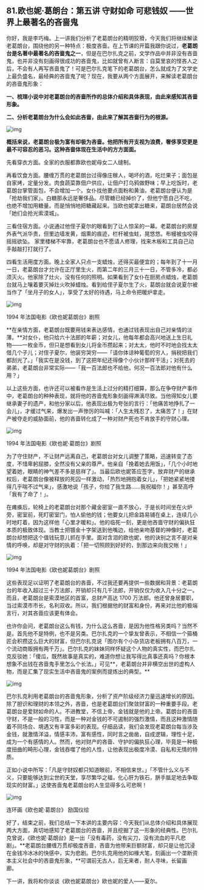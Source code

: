 ## 81.欧也妮·葛朗台：第五讲 守财如命 可悲钱奴 ——世界上最著名的吝啬鬼

你好，我是李巧梅。上一讲我们分析了老葛朗台的精明狡猾，今天我们将继续解读老葛朗台，围绕他的另一种特点：极度吝啬。在上节课的开篇我跟你说过，**老葛朗台是名著中最著名的吝啬鬼之一**，但是在巴尔扎克之前，文学作品中并非没有吝啬鬼，也并非没有刻画得很成功的吝啬鬼，比如就曾有人断言：自莫里哀的悭吝人之后，不会有人再写吝啬鬼了！可是巴尔扎克笔下的老葛朗台，怎么就成为了文学史上最负盛名，最经典的吝啬鬼了呢？现在，我要从两个方面展开，来解读老葛朗台的吝啬鬼形象：


**一、梳理小说中对老葛朗台的吝啬所作的总体介绍和具体表现，由此来感知其吝啬形象。**


**二、分析老葛朗台为什么会如此吝啬，由此来了解其吝啬行为的根源。**


  



![img](https://pic2.zhimg.com/v2-e72b075fb7d71fe56f73e17af4c9853b.webp)

  



**概括来说，老葛朗台极为富有却极为吝啬。他把所有开支视为浪费，奢侈享受更是最不可容忍的恶习。这种吝啬体现在生活中的方方面面。**


先看穿衣方面。全家的衣服都靠欧也妮母女二人缝制。


再看饮食方面。腰缠万贯的老葛朗台过得像庄稼人，喝坏的酒，吃烂果子；面包是自家烤，定量分发。肉食蔬菜靠佃户供应，让佃户打乌鸦做野味；早上吃饭时，老葛朗台掌管面包，不会增加一个。女仆找他要点面粉和黄油，老葛朗台便认为是「抢劫我们家」。白糖那永远是奢侈品。尽管糖已经掉价了，但他宁愿自己不吃，也绝不增加用糖量。而是悄悄地把糖藏起来。当欧也妮拿出糖来，葛朗台居然会说「她们会抢光索漠城」。


三看住宿方面。小说通过他侄子夏尔的眼看到了让人惊呆的一幕。老葛朗台的房屋外表气派华贵，但里边墙发黄，烟熏的痕迹，栏杆被虫蛀，晃悠悠。布幔被虫咬得摇摇欲坠。 家里楼梯不牢靠，老葛朗台也不愿请人修理，找来木板和工具自己动手敲敲打打就行了。


四看生活用度方面。晚上全家人只点一支蜡烛，还得买最便宜的；每年到了十一月一日，老葛朗台才允许在正厅里生火，而第二年的三月三十一日，不管多冷，都必须灭火。他家除了灶火，没有任何的照明。如果看到了女仆在厨房点蜡烛，老葛朗台就马上嚷着要灭掉灶火吹掉蜡烛。看到给侄子夏尔生了火，葛朗台就会说夏尔被当作了「坐月子的女人」，享受了太好的待遇，马上命令把暖炉拿走。


  



![img](https://pic3.zhimg.com/v2-aa3cddc6ed8fa82531053c2053b50497.webp)

  



1994 年法国电影《欧也妮葛朗台》剧照


**在亲情方面，老葛朗台既要用钱来表达感情，也通过钱表现出自己对亲情的淡薄。**对女仆，他只给六十法郎的年薪；对女儿，他每年都会高兴地送上生日礼物——一枚金币，但只是想看到女儿将金币攒起来；对太太，他时不时地会找太太借几个子儿；对侄子夏尔，他装穷哭穷——「请你体谅种葡萄的穷人，捐税把我们都刮光了。」「我实在是没钱，到了这把年纪还得像个小伙计那样干活」；对死去的弟弟，老葛朗台非常实际——「我一百法郎也不给他，何况一百法郎对他有什么用？」


以上这些方面，也许还可以被看作是生活上过分的精打细算，那么在争夺财产事件中，老葛朗台的种种表现，就将他的吝啬鬼形象刻画得淋漓尽致。当他得知女儿要继承妻子的遗产，和他分家以后，他表现出极为夸张的言行：「他痛苦地挣扎了一会儿」，才缓过气来，爆发出一声惨厉的叫喊：「人生太残忍了，太痛苦了！」在财产被夺走的威胁面前，他的吝啬转化成了一种对财产死也不肯放手的守财心理。


  



![img](https://pic2.zhimg.com/v2-98cfab1be96bb6f6f2a854da1e90e181.webp)

  



1994 年法国电影《欧也妮·葛朗台》剧照


为了守住财产，不让财产远离自己，老葛朗台对女儿调整了策略，迅速转变了态度，不惜卑躬屈膝，全然没有父亲的尊严。他亲自「挽着她去用饭」，「几个小时地望着她，眼睛的神气差不多是慈祥了」。当最后欧也妮答应签字，放弃财产的继承权后，老葛朗台像被释放的死囚一样激动，「热烈地拥抱着女儿」，「把她紧紧地搂得几乎喘不过气来」，感激地说「孩子，你给了我生路……我祝福你！」甚至高呼「我有了命了！」。


在瘫痪后，轮椅上的老葛朗台对那个藏金密室一直不放心，于是长时间坐在火炉旁，密室前，死盯密室门，怕人偷他的钱；他要女儿把金路易铺在桌上，连续几小时地盯着，因为这样他「心里才暖和」。他的临死一刻，更是他吝啬守财的偏执狂本质的极致体现。当教士把镀金十字架送到他嘴边，给他亲吻基督的神像时，老葛朗台却想把这个值钱玩意儿抓在手里。面对含泪的欧也妮，他的诀别之言不是对亲情的呼唤，却是对守财的执着：「把一切照顾到好好的，到那边来向我交帐！」


  



![img](https://pic2.zhimg.com/v2-5a5a27a2faec73a7c64ca3dc6e3a8567.webp)

  



1994 年法国电影《欧也妮葛朗台》剧照


这些表现足以证明了老葛朗台的吝啬，不过我还要再提供一些数据和背景：老葛朗台的年收入超过三十万法郎，开销却只有几千法郎，开销仅仅为收入几十分之一。而且，老葛朗台是索漠地区的首富，总财产高达 1700 万法郎。他还曾身居要职，当过索漠市市长，名利双收。所以，我们根据他的财富和身份，再来对比他的极端言行，对其吝啬应该更有体会。


也许你会问，老葛朗台这么有钱，为什么这么吝啬，是因为他性格另类吗？当然不是。首先他不是特例，也不是另类。巴尔扎克的一个挚友曾表示，不相信一个箍桶匠会积攒这么巨大的财富，但巴尔扎克说「图尔有个小杂货店老板拥有八百万，一个流动商贩拥有两千万」。巴尔扎克的妹妹同样怀疑这个人物的真实性，而巴尔扎克反驳她：「傻瓜，既然故事是真实的，难道你想让我写得比真事还真吗？你根本想象不出钱在吝啬鬼手里怎么个长法。」可见**，老葛朗台并非横空出世的虚构人物，而是汇集了现实生活中吝啬鬼的案例而提炼出的典型。**


  



![img](https://pic1.zhimg.com/v2-7b302e6743ee4295a4b5bbd6303719ee.webp)

  



巴尔扎克利用老葛朗台的吝啬鬼形象，分析了资产阶级经济力量迅速增长的原因。除了胆识和理财的本领之外，吝啬，也是老葛朗台们聚敛财富的一种重要手段。老葛朗台是爱财如命的人。不进教堂，不信上帝，金钱就是他的上帝。葛朗台的吝啬守财，不是一般的习性，而是一种对金钱的不可遏制的强烈激情，而且这种激情随着不同场合、境遇又有丰富多彩的表现。仔细品读，我们会发现老葛朗台每当涉及金钱，就激情洋溢，情感丰沛，富有感性，同时言之凿凿，自成逻辑，理性十足，成为一个有感情的人。然而，他对财产的吝啬、守护的偏执狂心理，毕竟是一种极度扭曲的畸形心理，金钱吞噬了他的人性，让他表现出极度冷漠、自私和无情的特质。


正如小说中所写：「凡是守财奴都只知道眼前，不相信来世。」「不管什么义与不义，只要能够达到尘世的天堂，享尽繁华之福，化心肝为铁石，胼手胝足地去争取现实的财富。」这使吝啬鬼老葛朗台的人生显得多么可悲啊！


  



![img](https://pic1.zhimg.com/v2-df17f30788e5e67517d5b14dbf82e84a.webp)

  



连环画《欧也妮·葛朗台》 励国仪绘


好了，结束之前，我们总结一下本讲的主要内容：今天我们从总体介绍和具体展现两大方面，真切地感知了老葛朗台的吝啬，并且挖掘了这一形象的经典性。巴尔扎克曾说，《欧也妮·葛朗台》是一出「没有毒药，没有尖刀，没有流血的平凡悲剧」。**老葛朗台腰缠万贯却极度吝啬，吝啬为他带来巨额财富，却只是让他沉浸在金钱冷冰冰的快感中，实为悲剧。巴尔扎克用他的如椽大笔，刻画出一个垄断资本主义社会中的吝啬鬼形象，**可谓前无古人，后无来者，耐人寻味，长留画廊。


下一讲，我将和你谈谈《欧也妮葛朗台》欧也妮的爱人——夏尔。

